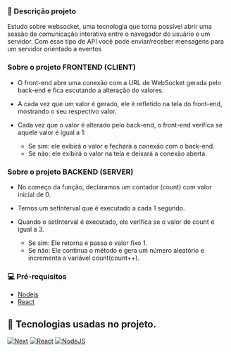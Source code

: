 ### 📝 Descrição projeto 

Estudo sobre websocket, uma tecnologia que torna possível abrir uma sessão de comunicação interativa entre o navegador do usuário e um servidor. Com esse tipo de API você pode enviar/receber mensagens para um servidor orientado a eventos


### Sobre o projeto FRONTEND (CLIENT)
- O front-end abre uma conexão com a URL de WebSocket gerada pelo back-end e fica escutando a alteração do valores.

 - A cada vez que um valor é gerado, ele é refletido na tela do front-end, mostrando o seu respectivo valor.

- Cada vez que o valor é alterado pelo back-end, o front-end verifica se aquele valor é igual a 1:
  - Se sim: ele exibirá o valor e fechará a conexão com o back-end.
  - Se não: ele exibirá o valor na tela e deixará a conexão aberta.

### Sobre o projeto BACKEND (SERVER)
- No começo da função, declaramos um contador (count) com valor inicial de 0.

- Temos um setInterval que é executado a cada 1 segundo.

- Quando o setInterval é executado, ele verifica se o valor de count é igual a 3.

  - Se sim: Ele retorna e passa o valor fixo 1.
  - Se não: Ele continua o método e gera um número aleatório e incrementa a variável count(count++).


### 💻 Pré-requisitos

- [Nodejs](https://www.google.com)
- [React](https://legacy.reactjs.org/docs/getting-started.html)
<!-- 
## 🚀 Instalando webScoket

Para instalar o webScoket, siga estas etapas:
- Clone o projeto para onde desejar

Windows:
```
<comando_de_instalação>
``` -->

## 🚀 Tecnologias usadas no projeto.


[![Next][Next.js]][Next-url] [![React][React.js]][React-url] [![NodeJS][Node.js]][Node-url]

[Next.js]: https://img.shields.io/badge/next.js-000000?style=for-the-badge&logo=nextdotjs&logoColor=white
[Next-url]: https://nextjs.org/
[React.js]: https://img.shields.io/badge/React-20232A?style=for-the-badge&logo=react&logoColor=61DAFB
[React-url]: https://reactjs.org/
[Node.js]: https://img.shields.io/badge/Node.js-43853D?style=for-the-badge&logo=node.js&logoColor=white
[Node-url]: https://nodejs.org/en/
[Javascript-js]: https://img.shields.io/badge/JavaScript-323330?style=for-the-badge&logo=javascript&logoColor=F7DF1E

